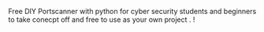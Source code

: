 Free DIY Portscanner with python for cyber security students and beginners to take conecpt off and free to use as your own project . !

